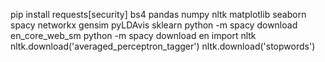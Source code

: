 pip install requests[security] bs4 pandas numpy nltk matplotlib seaborn spacy networkx gensim pyLDAvis sklearn
python -m spacy download en_core_web_sm
python -m spacy download en
import nltk
nltk.download('averaged_perceptron_tagger')
nltk.download('stopwords')